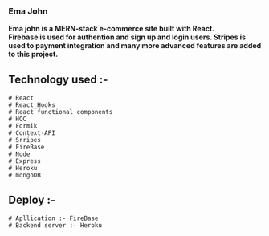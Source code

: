 ### Ema John

**Ema john is a MERN-stack e-commerce site built with React. <br/> Firebase is used for authention and sign up and login users.
Stripes is used to payment integration and many more advanced features are added to this project.**


 
 
## Technology used :-
    # React
    # React_Hooks
    # React functional components
    # HOC 
    # Formik
    # Context-API
    # Srripes
    # FireBase
    # Node
    # Express
    # Heroku
    # mongoDB
	



## Deploy :-
    # Apllication :- FireBase
    # Backend server :- Heroku
















